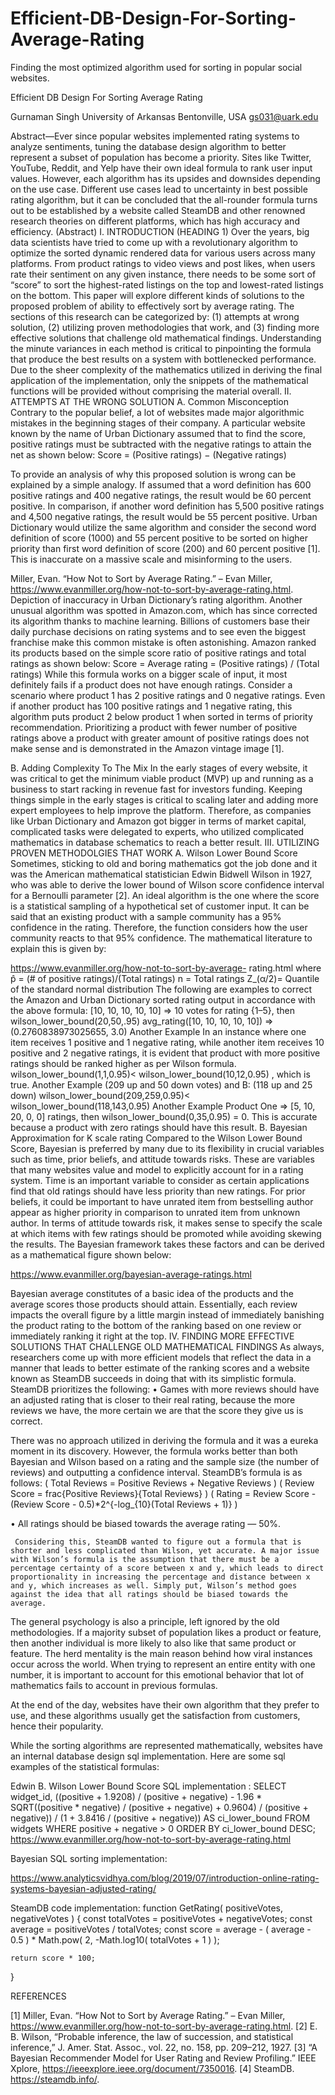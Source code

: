 # Efficient-DB-Design-For-Sorting-Average-Rating
Finding the most optimized algorithm used for sorting in popular social websites.

Efficient DB Design For Sorting Average Rating
 
Gurnaman Singh
University of Arkansas
Bentonville, USA
gs031@uark.edu






 
 
Abstract—Ever since popular websites implemented rating systems to analyze sentiments, tuning the database design algorithm to better represent a subset of population has become a priority. Sites like Twitter, YouTube, Reddit, and Yelp have their own ideal formula to rank user input values. However, each algorithm has its upsides and downsides depending on the use case.  Different use cases lead to uncertainty in best possible rating algorithm, but it can be concluded that the all-rounder formula turns out to be established by a website called SteamDB and other renowned research theories on different platforms, which has high accuracy and efficiency. (Abstract) 
I.	INTRODUCTION (HEADING 1)
Over the years, big data scientists have tried to come up with a revolutionary algorithm to optimize the sorted dynamic rendered data for various users across many platforms. From product ratings to video views and post likes, when users rate their sentiment on any given instance, there needs to be some sort of “score” to sort the highest-rated listings on the top and lowest-rated listings on the bottom. This paper will explore different kinds of solutions to the proposed problem of ability to effectively sort by average rating. The sections of this research can be categorized by: (1) attempts at wrong solution, (2) utilizing proven methodologies that work, and (3) finding more effective solutions that challenge old mathematical findings. Understanding the minute variances in each method is critical to pinpointing the formula that produce the best results on a system with bottlenecked performance. Due to the sheer complexity of the mathematics utilized in deriving the final application of the implementation, only the snippets of the mathematical functions will be provided without comprising the material overall. 
II.	ATTEMPTS AT THE WRONG SOLUTION
A.	Common Misconception 
Contrary to the popular belief, a lot of websites made major algorithmic mistakes in the beginning stages of their company. A particular website known by the name of Urban Dictionary assumed that to find the score, positive ratings must be subtracted with the negative ratings to attain the net as shown below: 
Score = (Positive ratings) − (Negative ratings)

To provide an analysis of why this proposed solution is wrong can be explained by a simple analogy. If assumed that a word definition has 600 positive ratings and 400 negative ratings, the result would be 60 percent positive. In comparison, if another word definition has 5,500 positive ratings and 4,500 negative ratings, the result would be 55 percent positive. Urban Dictionary would utilize the same algorithm and consider the second word definition of score (1000) and 55 percent positive to be sorted on higher priority than first word definition of score (200) and 60 percent positive [1]. This is inaccurate on a massive scale and misinforming to the users. 
 
Miller, Evan. “How Not to Sort by Average Rating.” – Evan Miller, https://www.evanmiller.org/how-not-to-sort-by-average-rating.html. Depiction of inaccuracy in Urban Dictionary’s rating algorithm.
	Another unusual algorithm was spotted in Amazon.com, which has since corrected its algorithm thanks to machine learning. Billions of customers base their daily purchase decisions on rating systems and to see even the biggest franchise make this common mistake is often astonishing. Amazon ranked its products based on the simple score ratio of positive ratings and total ratings as shown below:
	Score = Average rating = (Positive ratings) / (Total ratings)
	While this formula works on a bigger scale of input, it most definitely fails if a product does not have enough ratings. Consider a scenario where product 1 has 2 positive ratings and 0 negative ratings. Even if another product has 100 positive ratings and 1 negative rating, this algorithm puts product 2 below product 1 when sorted in terms of priority recommendation. Prioritizing a product with fewer number of positive ratings above a product with greater amount of positive ratings does not make sense and is demonstrated in the Amazon vintage image [1].
 
B.	Adding Complexity To The Mix
In the early stages of every website, it was critical to get the minimum viable product (MVP) up and running as a business to start racking in revenue fast for investors funding. Keeping things simple in the early stages is critical to scaling later and adding more expert employees to help improve the platform. Therefore, as companies like Urban Dictionary and Amazon got bigger in terms of market capital, complicated tasks were delegated to experts, who utilized complicated mathematics in database schematics to reach a better result.
III.	UTILIZING PROVEN METHODOLGIES THAT WORK
A.	Wilson Lower Bound Score
Sometimes, sticking to old and boring mathematics got the job done and it was the American mathematical statistician Edwin Bidwell Wilson in 1927, who was able to derive the lower bound of Wilson score confidence interval for a Bernoulli parameter [2]. An ideal algorithm is the one where the score is a statistical sampling of a hypothetical set of customer input. It can be said that an existing product with a sample community has a 95% confidence in the rating. Therefore, the function considers how the user community reacts to that 95% confidence. The mathematical literature to explain this is given by:
 
https://www.evanmiller.org/how-not-to-sort-by-average- rating.html
where p̂ = (# of positive ratings)/(Total ratings)
      n = Total ratings
      Z_(α/2)=  Quantile of the standard normal distribution
The following are examples to correct the Amazon and Urban Dictionary sorted rating output in accordance with the above formula: 
[10, 10, 10, 10, 10] =>
10 votes for rating {1–5}, then wilson_lower_bound(20,50,.95)
avg_rating([10, 10, 10, 10, 10]) => (0.2760838973025655, 3.0)
			        Another Example
	In an instance where one item receives 1 positive and 1 negative rating, while another item receives 10 positive and 2 negative ratings, it is evident that product with more positive ratings should be ranked higher as per Wilson formula.
wilson_lower_bound(1,1,0.95)< wilson_lower_bound(10,12,0.95) , which is true.
Another Example
	(209 up and 50 down votes) and B: (118 up and 25 down) wilson_lower_bound(209,259,0.95)< wilson_lower_bound(118,143,0.95)
Another Example
Product One => [5, 10, 20, 0, 0] ratings, then wilson_lower_bound(0,35,0.95) = 0. This is accurate because a product with zero ratings should have this result.
B.	Bayesian Approximation for K scale rating
Compared to the Wilson Lower Bound Score, Bayesian is preferred by many due to its flexibility in crucial variables such as time, prior beliefs, and attitude towards risks. These are variables that many websites value and model to explicitly account for in a rating system.
Time is an important variable to consider as certain applications find that old ratings should have less priority than new ratings. For prior beliefs, it could be important to have unrated item from bestselling author appear as higher priority in comparison to unrated item from unknown author. In terms of attitude towards risk, it makes sense to specify the scale at which items with few ratings should be promoted while avoiding skewing the results.
The Bayesian framework takes these factors and can be derived as a mathematical figure shown below: 
 
 
https://www.evanmiller.org/bayesian-average-ratings.html

	 
Bayesian average constitutes of a basic idea of the products and the average scores those products should attain. Essentially, each review impacts the overall figure by a little margin instead of immediately banishing the product rating to the bottom of the ranking based on one review or immediately ranking it right at the top.
IV.	FINDING MORE EFFECTIVE SOLUTIONS THAT CHALLENGE OLD MATHEMATICAL FINDINGS
    As always, researchers come up with more efficient models that reflect the data in a manner that leads to better estimate of the ranking scores and a website known as SteamDB succeeds in doing that with its simplistic formula. SteamDB prioritizes the following:
•  Games with more reviews should have an adjusted rating that is closer to their real rating, because the more reviews we have, the more certain we are that the score they give us is correct.

There was no approach utilized in deriving the formula and it was a eureka moment in its discovery. However, the formula works better than both Bayesian and Wilson based on a rating and the sample size (the number of reviews) and outputting a confidence interval. SteamDB’s formula is as follows:
( Total Reviews = Positive Reviews + Negative Reviews )
( Review Score = frac{Positive Reviews}{Total Reviews} )
( Rating = Review Score - (Review Score - 0.5)*2^{-log_{10}(Total Reviews + 1)} )

•  All ratings should be biased towards the average rating — 50%.

     Considering this, SteamDB wanted to figure out a formula that is shorter and less complicated than Wilson, yet accurate. A major issue with Wilson’s formula is the assumption that there must be a percentage certainty of a score between x and y, which leads to direct proportionality in increasing the percentage and distance between x and y, which increases as well. Simply put, Wilson’s method goes against the idea that all ratings should be biased towards the average. 

   The general psychology is also a principle, left ignored by the old methodologies. If a majority subset of population likes a product or feature, then another individual is more likely to also like that same product or feature. The herd mentality is the main reason behind how viral instances occur across the world. When trying to represent an entire entity with one number, it is important to account for this emotional behavior that lot of mathematics fails to account in previous formulas. 

   At the end of the day, websites have their own algorithm that they prefer to use, and these algorithms usually get the satisfaction from customers, hence their popularity. 

   While the sorting algorithms are represented mathematically, websites have an internal database design sql implementation. Here are some sql examples of the statistical formulas:

Edwin B. Wilson Lower Bound Score SQL implementation : 
SELECT widget_id, ((positive + 1.9208) / (positive + negative) - 
                   1.96 * SQRT((positive * negative) / (positive + negative) + 0.9604) / 
                          (positive + negative)) / (1 + 3.8416 / (positive + negative)) 
       AS ci_lower_bound FROM widgets WHERE positive + negative > 0 
       ORDER BY ci_lower_bound DESC;
	https://www.evanmiller.org/how-not-to-sort-by-average-rating.html

Bayesian SQL sorting implementation:
 
https://www.analyticsvidhya.com/blog/2019/07/introduction-online-rating-systems-bayesian-adjusted-rating/


SteamDB code implementation:
function GetRating( positiveVotes, negativeVotes ) {
    const totalVotes = positiveVotes + negativeVotes;
    const average = positiveVotes / totalVotes;
    const score = average - ( average - 0.5 ) * Math.pow( 2, -Math.log10( totalVotes + 1 ) );

    return score * 100;
}

REFERENCES

[1]	Miller, Evan. “How Not to Sort by Average Rating.” – Evan Miller, https://www.evanmiller.org/how-not-to-sort-by-average-rating.html. 
[2]	E. B. Wilson, “Probable inference, the law of succession, and statistical inference,” J. Amer. Stat. Assoc., vol. 22, no. 158, pp. 209–212, 1927.
[3]	“A Bayesian Recommender Model for User Rating and Review Profiling.” IEEE Xplore, https://ieeexplore.ieee.org/document/7350016. 
[4]	SteamDB. https://steamdb.info/. 
 


 

